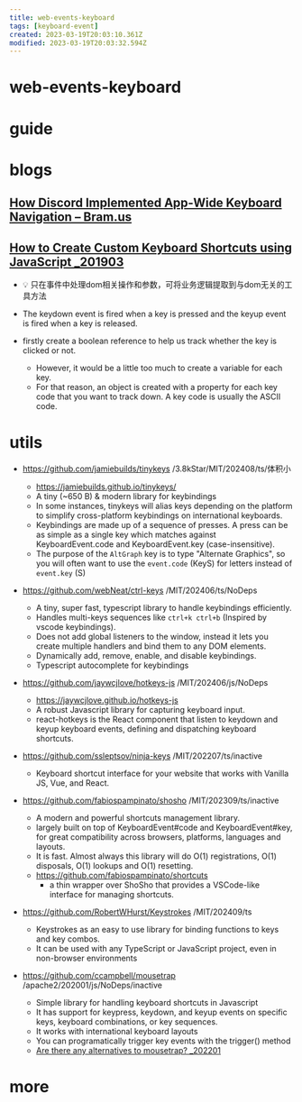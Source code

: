 ```yaml
---
title: web-events-keyboard
tags: [keyboard-event]
created: 2023-03-19T20:03:10.361Z
modified: 2023-03-19T20:03:32.594Z
---
```


# web-events-keyboard

# guide

# blogs

## [How Discord Implemented App-Wide Keyboard Navigation – Bram.us](https://www.bram.us/2020/12/24/how-discord-implemented-app-wide-keyboard-navigation/)

## [How to Create Custom Keyboard Shortcuts using JavaScript _201903](https://ralzohairi.medium.com/adding-custom-keyboard-shortcuts-to-your-website-b4151fda2e7a)

- 💡 只在事件中处理dom相关操作和参数，可将业务逻辑提取到与dom无关的工具方法

- The keydown event is fired when a key is pressed and the keyup event is fired when a key is released.

- firstly create a boolean reference to help us track whether the key is clicked or not. 
  - However, it would be a little too much to create a variable for each key. 
  - For that reason, an object is created with a property for each key code that you want to track down. A key code is usually the ASCII code.
# utils
- https://github.com/jamiebuilds/tinykeys /3.8kStar/MIT/202408/ts/体积小
  - https://jamiebuilds.github.io/tinykeys/
  - A tiny (~650 B) & modern library for keybindings
  - In some instances, tinykeys will alias keys depending on the platform to simplify cross-platform keybindings on international keyboards.
  - Keybindings are made up of a sequence of presses. A press can be as simple as a single key which matches against KeyboardEvent.code and KeyboardEvent.key (case-insensitive).
  - The purpose of the `AltGraph` key is to type "Alternate Graphics", so you will often want to use the `event.code` (KeyS) for letters instead of `event.key` (S)

- https://github.com/webNeat/ctrl-keys /MIT/202406/ts/NoDeps
  - A tiny, super fast, typescript library to handle keybindings efficiently.
  - Handles multi-keys sequences like `ctrl+k ctrl+b` (Inspired by vscode keybindings).
  - Does not add global listeners to the window, instead it lets you create multiple handlers and bind them to any DOM elements.
  - Dynamically add, remove, enable, and disable keybindings.
  - Typescript autocomplete for keybindings

- https://github.com/jaywcjlove/hotkeys-js /MIT/202406/js/NoDeps
  - https://jaywcjlove.github.io/hotkeys-js
  - A robust Javascript library for capturing keyboard input. 
  - react-hotkeys is the React component that listen to keydown and keyup keyboard events, defining and dispatching keyboard shortcuts. 

- https://github.com/ssleptsov/ninja-keys /MIT/202207/ts/inactive
  - Keyboard shortcut interface for your website that works with Vanilla JS, Vue, and React.

- https://github.com/fabiospampinato/shosho /MIT/202309/ts/inactive
  - A modern and powerful shortcuts management library.
  - largely built on top of KeyboardEvent#code and KeyboardEvent#key, for great compatibility across browsers, platforms, languages and layouts.
  - It is fast. Almost always this library will do O(1) registrations, O(1) disposals, O(1) lookups and O(1) resetting.
  - https://github.com/fabiospampinato/shortcuts
    - a thin wrapper over ShoSho that provides a VSCode-like interface for managing shortcuts.

- https://github.com/RobertWHurst/Keystrokes /MIT/202409/ts
  - Keystrokes as an easy to use library for binding functions to keys and key combos. 
  - It can be used with any TypeScript or JavaScript project, even in non-browser environments

- https://github.com/ccampbell/mousetrap /apache2/202001/js/NoDeps/inactive
  - Simple library for handling keyboard shortcuts in Javascript
  - It has support for keypress, keydown, and keyup events on specific keys, keyboard combinations, or key sequences.
  - It works with international keyboard layouts
  - You can programatically trigger key events with the trigger() method
  - [Are there any alternatives to mousetrap? _202201](https://github.com/ccampbell/mousetrap/issues/512)
# more
